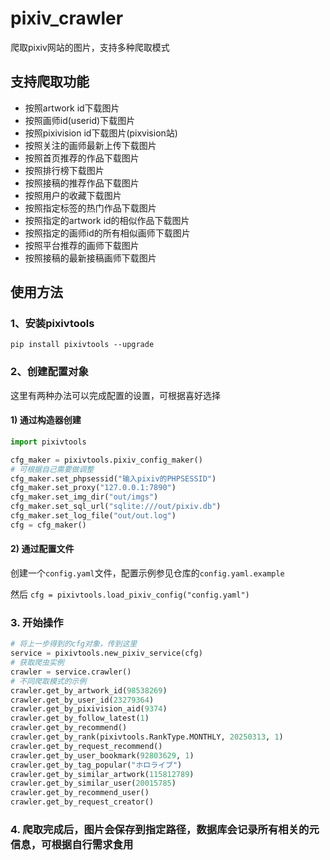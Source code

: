 # pixiv_crawler

爬取pixiv网站的图片，支持多种爬取模式

## 支持爬取功能

* 按照artwork id下载图片
* 按照画师id(userid)下载图片
* 按照pixivision id下载图片(pixvision站)
* 按照关注的画师最新上传下载图片
* 按照首页推荐的作品下载图片
* 按照排行榜下载图片
* 按照接稿的推荐作品下载图片
* 按照用户的收藏下载图片
* 按照指定标签的热门作品下载图片
* 按照指定的artwork id的相似作品下载图片
* 按照指定的画师id的所有相似画师下载图片
* 按照平台推荐的画师下载图片
* 按照接稿的最新接稿画师下载图片

## 使用方法

### 1、安装pixivtools
```shell
pip install pixivtools --upgrade
```

### 2、创建配置对象

这里有两种办法可以完成配置的设置，可根据喜好选择

#### 1) 通过构造器创建
```python
import pixivtools

cfg_maker = pixivtools.pixiv_config_maker()
# 可根据自己需要做调整
cfg_maker.set_phpsessid("输入pixiv的PHPSESSID")
cfg_maker.set_proxy("127.0.0.1:7890")
cfg_maker.set_img_dir("out/imgs")
cfg_maker.set_sql_url("sqlite:///out/pixiv.db")
cfg_maker.set_log_file("out/out.log")
cfg = cfg_maker()
```

#### 2) 通过配置文件
创建一个`config.yaml`文件，配置示例参见仓库的`config.yaml.example`

然后 `cfg = pixivtools.load_pixiv_config("config.yaml")`


### 3. 开始操作
```python
# 将上一步得到的cfg对象，传到这里
service = pixivtools.new_pixiv_service(cfg)
# 获取爬虫实例
crawler = service.crawler()
# 不同爬取模式的示例
crawler.get_by_artwork_id(98538269)
crawler.get_by_user_id(23279364)
crawler.get_by_pixivision_aid(9374)
crawler.get_by_follow_latest(1)
crawler.get_by_recommend()
crawler.get_by_rank(pixivtools.RankType.MONTHLY, 20250313, 1)
crawler.get_by_request_recommend()
crawler.get_by_user_bookmark(92803629, 1)
crawler.get_by_tag_popular("ホロライブ")
crawler.get_by_similar_artwork(115812789)
crawler.get_by_similar_user(20015785)
crawler.get_by_recommend_user()
crawler.get_by_request_creator()
```

### 4. 爬取完成后，图片会保存到指定路径，数据库会记录所有相关的元信息，可根据自行需求食用

